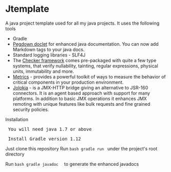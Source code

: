 Jtemplate
=========

A java project template used for all my java projects. It uses the following tools

  * Gradle 
  * [Pegdown doclet](https://github.com/Abnaxos/pegdown-doclet) for enhanced java documentation. You can now add Markdown tags to your java docs.
  * Standard logging libraries - SLF4J
  * The [Checker framework](http://types.cs.washington.edu/checker-framework/) comes pre-packaged with quite a few type systems, that verify nullability, tainting, regular expressions, physical units, immutability and more.
  * [Metrics](http://metrics.codahale.com/) - provides a powerful toolkit of ways to measure the behavior of critical components in your production environment.
  * [Jolokia](http://www.jolokia.org/index.html) - is a JMX-HTTP bridge giving an alternative to JSR-160 connectors. It is an agent based approach with support for many platforms. In addition to basic JMX operations it enhances JMX remoting with unique features like bulk requests and fine grained security policies.
  
Installation

   <pre> You will need java 1.7 or above </pre>
   <pre> Install Gradle version 1.12 </pre>
   
   Just clone this repository
   Run ```
         bash gradle run 
       ``` 
       under the project's root directory
 
   Run ```bash
         gradle javadoc 
       ```
       to generate the enhanced javadocs
  

